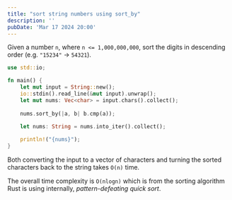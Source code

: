 ```yaml
---
title: "sort string numbers using sort_by"
description: ''
pubDate: 'Mar 17 2024 20:00'
---
```



Given a number `n`, where `n <= 1,000,000,000`, sort the digits in descending order (e.g. `"15234"` -> `54321`).

```rust
use std::io;

fn main() {
    let mut input = String::new();
    io::stdin().read_line(&mut input).unwrap();
    let mut nums: Vec<char> = input.chars().collect();
    
    nums.sort_by(|a, b| b.cmp(a));
    
    let nums: String = nums.into_iter().collect();

    println!("{nums}");
}
```

Both converting the input to a vector of characters and turning the sorted characters back to the string takes `O(n)` time.

The overall time complexity is `O(nlogn)` which is from the sorting algorithm Rust is using internally, _pattern-defeating quick sort_.